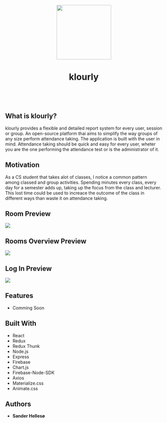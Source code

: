 <p align="center">
    <img src="https://firebasestorage.googleapis.com/v0/b/klourly-44ba2.appspot.com/o/illustrations%2Fstage-3-256.png?alt=media&token=f3594431-5a2d-4809-b0a8-caa68afd9f38" height="175" width="175" />
    <h1 align="center" font-size="100px">klourly</h1>
    <br>
</p>
 
<br>

## What is klourly?

<p>
klourly provides a flexible and detailed report system for every user, session or group.  
An open-source platform thai aims to simplify the way groups of any size perform attendance taking.
The application is built with the user in mind. Attendance taking should be quick and easy for
every user, wheter you are the one performing the attendance test or is the administrator of it.
</p>

 
 ## Motivation

<p>
 As a CS student that takes alot of classes, I notice a common pattern among classed and group activities.
 Spending minutes every class, every day for a semester adds up, taking up the focus from the class and lecturer.
 This lost time could be used to increace the outcome of the class in different ways than waste it on attendance taking.
</p>

 
## Room Preview
<img src="https://github.com/sanderhelleso/klourly/blob/master/client/public/img/readme/readme1.jpg"></img>
<br>


## Rooms Overview Preview
<img src="https://github.com/sanderhelleso/klourly/blob/master/client/public/img/readme/readme2.jpg"></img>
<br>

## Log In Preview
<img src="https://github.com/sanderhelleso/klourly/blob/master/client/public/img/readme/readme3.jpg"></img>
<br>

## Features
* Comming Soon

## Built With

* React
* Redux
* Redux Thunk
* Node.js
* Express
* Firebase
* Chart.js
* Firebase-Node-SDK
* Axios
* Materialize.css
* Animate.css

## Authors

* **Sander Hellesø**
